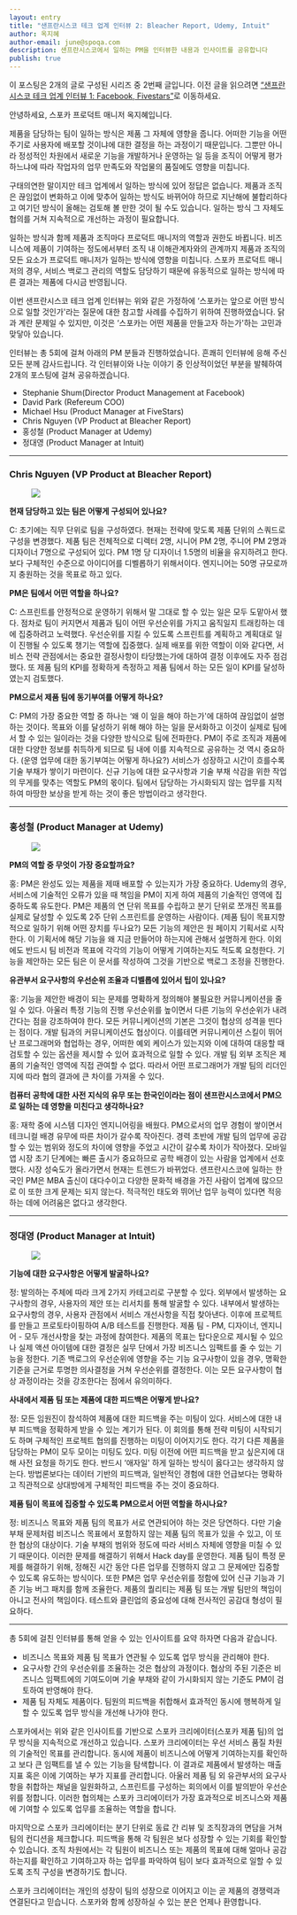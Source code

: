 ```yaml
---
layout: entry
title: "샌프란시스코 테크 업계 인터뷰 2: Bleacher Report, Udemy, Intuit"
author: 옥지혜
author-email: june@spoqa.com
description: 샌프란시스코에서 일하는 PM을 인터뷰한 내용과 인사이트를 공유합니다
publish: true
---
```


이 포스팅은 2개의 글로 구성된 시리즈 중 2번째 글입니다.
이전 글을 읽으려면 [“샌프란시스코 테크 업계 인터뷰 1: Facebook, Fivestars”](https://spoqa.github.io/2018/11/07/pm-interview-fb-and-fivestars.html)로 이동하세요.

안녕하세요, 스포카 프로덕트 매니저 옥지혜입니다.

제품을 담당하는 팀이 일하는 방식은 제품 그 자체에 영향을 줍니다. 어떠한 기능을 어떤 주기로 사용자에 배포할 것이냐에 대한 결정을 하는 과정이기 때문입니다. 그뿐만 아니라 정성적인 차원에서 새로운 기능을 개발하거나 운영하는 일 등을 조직이 어떻게 평가하느냐에 따라 작업자의 업무 만족도와 작업물의 품질에도 영향을 미칩니다.

구태의연한 말이지만 테크 업계에서 일하는 방식에 있어 정답은 없습니다. 제품과 조직은 끊임없이 변화하고 이에 맞추어 일하는 방식도 바뀌어야 하므로 지난해에 불합리하다고 여기던 방식이 올해는 검토해 볼 만한 것이 될 수도 있습니다. 일하는 방식 그 자체도 협의를 거쳐 지속적으로 개선하는 과정이 필요합니다.

일하는 방식과 함께 제품과 조직마다 프로덕트 매니저의 역할과 권한도 바뀝니다. 비즈니스에 제품이 기여하는 정도에서부터 조직 내 이해관계자와의 관계까지 제품과 조직의 모든 요소가 프로덕트 매니저가 일하는 방식에 영향을 미칩니다. 스포카 프로덕트 매니저의 경우, 서비스 백로그 관리의 역할도 담당하기 때문에 유동적으로 일하는 방식에 따른 결과는 제품에 다시금 반영됩니다.

이번 샌프란시스코 테크 업계 인터뷰는 위와 같은 가정하에 ‘스포카는 앞으로 어떤 방식으로 일할 것인가'라는 질문에 대한 참고할 사례를 수집하기 위하여 진행하였습니다. 닭과 계란 문제일 수 있지만, 이것은 ‘스포카는 어떤 제품을 만들고자 하는가'하는 고민과 맞닿아 있습니다.

인터뷰는 총 5회에 걸쳐 아래의 PM 분들과 진행하었습니다. 흔쾌히 인터뷰에 응해 주신 모든 분께 감사드립니다. 각 인터뷰이와 나눈 이야기 중 인상적이었던 부분을 발췌하여 2개의 포스팅에 걸쳐 공유하겠습니다.

- Stephanie Shum(Director Product Management at Facebook)
- David Park (Refereum COO)
- Michael Hsu (Product Manager at FiveStars)
- Chris Nguyen (VP Product at Bleacher Report)
- 홍성철 (Product Manager at Udemy)
- 정대영 (Product Manager at Intuit)


---

### Chris Nguyen (VP Product at Bleacher Report)

<figure>
  <img src="/images/2018-12-27/image1.png" style="margin: 0 auto;" />
</figure>

**현재 담당하고 있는 팀은 어떻게 구성되어 있나요?**

C: 초기에는 직무 단위로 팀을 구성하였다. 현재는 전략에 맞도록 제품 단위의 스쿼드로 구성을 변경했다. 제품 팀은 전체적으로 디렉터 2명, 시니어 PM 2명, 주니어 PM 2명과 디자이너 7명으로 구성되어 있다. PM 1명 당 디자이너 1.5명의 비율을 유지하려고 한다. 보다 구체적인 수준으로 아이디어를 디벨롭하기 위해서이다. 엔지니어는 50명 규모로까지 충원하는 것을 목표로 하고 있다.

**PM은 팀에서 어떤 역할을 하나요?**

C: 스프린트를 안정적으로 운영하기 위해서 말 그대로 할 수 있는 일은 모두 도맡아서 했다. 점차로 팀이 커지면서 제품과 팀이 어떤 우선순위를 가지고 움직일지 트래킹하는 데에 집중하려고 노력했다. 우선순위를 지킬 수 있도록 스프린트를 계획하고 계획대로 일이 진행될 수 있도록 챙기는 역할에 집중했다. 실제 배포를 위한 역할이 이와 같다면, 서비스 전략 관점에서는 중요한 결정사항이 타당했는가에 대하여 결정 이후에도 자주 점검했다. 또 제품 팀의 KPI를 정확하게 측정하고 제품 팀에서 하는 모든 일이 KPI를 달성하였는지 검토했다.

**PM으로서 제품 팀에 동기부여를 어떻게 하나요?**

C: PM의 가장 중요한 역할 중 하나는 ‘왜 이 일을 해야 하는가'에 대하여 끊임없이 설명하는 것이다. 목표와 이를 달성하기 위해 해야 하는 일을 문서화하고 이것이 실제로 팀에서 할 수 있는 일이라는 것을 다양한 방식으로 팀에 전파한다. PM이 주로 조직과 제품에 대한 다양한 정보를 취득하게 되므로 팀 내에 이를 지속적으로 공유하는 것 역시 중요하다. (운영 업무에 대한 동기부여는 어떻게 하나요?) 서비스가 성장하고 시간이 흐를수록 기술 부채가 쌓이기 마련이다. 신규 기능에 대한 요구사항과 기술 부채 삭감을 위한 작업의 무게를 맞추는 역할도 PM의 몫이다. 팀에서 담당하는 가시화되지 않는 업무를 지적하여 마땅한 보상을 받게 하는 것이 좋은 방법이라고 생각한다.

---

### 홍성철 (Product Manager at Udemy)

<figure>
  <img src="/images/2018-12-27/image2.png" style="margin: 0 auto;" />
</figure>

**PM의 역할 중 무엇이 가장 중요할까요?**

홍: PM은 완성도 있는 제품을 제때 배포할 수 있는지가 가장 중요하다. Udemy의 경우, 서비스에 기술적인 오류가 있을 때 책임을 PM이 지게 하여 제품의 기술적인 영역에 집중하도록 유도한다. PM은 제품의 연 단위 목표를 수립하고 분기 단위로 쪼개진 목표를 실제로 달성할 수 있도록 2주 단위 스프린트를 운영하는 사람이다. (제품 팀이 목표지향적으로 일하기 위해 어떤 장치를 두나요?) 모든 기능의 제안은 원 페이지 기획서로 시작한다. 이 기획서에 해당 기능을 왜 지금 만들어야 하는지에 관해서 설명하게 한다. 이외에도 반드시 팀 비전과 목표에 각각의 기능이 어떻게 기여하는지도 적도록 요청한다. 기능을 제안하는 모든 팀은 이 문서를 작성하여 그것을 기반으로 백로그 조정을 진행한다.

**유관부서 요구사항의 우선순위 조율과 디벨롭에 있어서 팁이 있나요?**

홍: 기능을 제안한 배경이 되는 문제를 명확하게 정의해야 불필요한 커뮤니케이션을 줄일 수 있다. 아울러 특정 기능의 진행 우선순위를 높이면서 다른 기능의 우선순위가 내려간다는 점을 강조하여야 한다. 모든 커뮤니케이션의 기본은 그것이 협상의 성격을 띤다는 점이다. 개발 팀과의 커뮤니케이션도 협상이다. 이를테면 커뮤니케이션 스킬이 뛰어난 프로그래머와 협업하는 경우, 어떠한 예외 케이스가 있는지와 이에 대하여 대응할 때 검토할 수 있는 옵션을 제시할 수 있어 효과적으로 일할 수 있다. 개발 팀 외부 조직은 제품의 기술적인 영역에 직접 관여할 수 없다. 따라서 어떤 프로그래머가 개발 팀의 리더인지에 따라 협의 결과에 큰 차이를 가져올 수 있다.

**컴퓨터 공학에 대한 사전 지식의 유무 또는 한국인이라는 점이 샌프란시스코에서 PM으로 일하는 데 영향을 미친다고 생각하나요?**

홍: 재학 중에 시스템 디자인 엔지니어링을 배웠다. PM으로서의 업무 경험이 쌓이면서 테크니컬 배경 유무에 따른 차이가 갈수록 작아진다. 경력 초반에 개발 팀의 업무에 공감할 수 있는 범위와 정도의 차이에 영향을 주었고 시간이 갈수록 차이가 작아졌다. 모바일 앱 시장 초기 단계에는 빠른 출시가 중요하므로 공학 배경이 있는 사람을 업계에서 선호했다. 시장 성숙도가 올라가면서 현재는 트렌드가 바뀌었다. 샌프란시스코에 일하는 한국인 PM은 MBA 출신이 대다수이고 다양한 문화적 배경을 가진 사람이 업계에 많으므로 이 또한 크게 문제는 되지 않는다. 적극적인 태도와 뛰어난 업무 능력이 있다면 적응하는 데에 어려움은 없다고 생각한다.

---

### 정대영 (Product Manager at Intuit)

<figure>
  <img src="/images/2018-12-27/image3.png" style="margin: 0 auto;" />
</figure>

**기능에 대한 요구사항은 어떻게 발굴하나요?**

정: 발의하는 주체에 따라 크게 2가지 카테고리로 구분할 수 있다. 외부에서 발생하는 요구사항의 경우, 사용자의 제안 또는 리서치를 통해 발굴할 수 있다. 내부에서 발생하는 요구사항의 경우, 사용자 관점에서 서비스 개선사항을 직접 찾아낸다. 이후에 프로젝트를 만들고 프로토타이핑하여 A/B 테스트를 진행한다. 제품 팀 - PM, 디자이너, 엔지니어 - 모두 개선사항을 찾는 과정에 참여한다. 제품의 목표는 탑다운으로 제시될 수 있으나 실제 액션 아이템에 대한 결정은 실무 단에서 가장 비즈니스 임팩트를 줄 수 있는 기능을 정한다. 기존 백로그의 우선순위에 영향을 주는 기능 요구사항이 있을 경우, 명확한 기준을 근거로 투명한 의사결정을 거쳐 우선순위를 결정한다. 이는 모든 요구사항이 협상 과정이라는 것을 강조한다는 점에서 유의미하다.

**사내에서 제품 팀 또는 제품에 대한 피드백은 어떻게 받나요?**

정: 모든 임원진이 참석하여 제품에 대한 피드백을 주는 미팅이 있다. 서비스에 대한 내부 피드백을 정확하게 받을 수 있는 계기가 된다. 이 회의를 통해 전략 미팅이 시작되기도 하며 구체적인 프로젝트 협의를 진행하는 미팅이 이어지기도 한다. 각기 다른 제품을 담당하는 PM이 모두 모이는 미팅도 있다. 미팅 이전에 어떤 피드백을 받고 싶은지에 대해 사전 요청을 하기도 한다. 반드시 ‘애자일' 하게 일하는 방식이 옳다고는 생각하지 않는다. 방법론보다는 데이터 기반의 피드백과, 일반적인 경험에 대한 언급보다는 명확하고 직관적으로 상대방에게 구체적인 피드백을 주는 것이 중요하다.

**제품 팀이 목표에 집중할 수 있도록 PM으로서 어떤 역할을 하시나요?**

정: 비즈니스 목표와 제품 팀의 목표가 서로 연관되어야 하는 것은 당연하다. 다만 기술 부채 문제처럼 비즈니스 목표에서 포함하지 않는 제품 팀의 목표가 있을 수 있고, 이 또한 협상의 대상이다. 기술 부채의 범위와 정도에 따라 서비스 자체에 영향을 미칠 수 있기 때문이다. 이러한 문제를 해결하기 위해서 Hack day를 운영한다. 제품 팀이 특정 문제를 해결하기 위해, 정해진 시간 동안 다른 업무를 진행하지 않고 그 문제에만 집중할 수 있도록 유도하는 방식이다. 또한 PM은 업무 우선순위를 정함에 있어 신규 기능과 기존 기능 버그 패치를 함께 조율한다. 제품의 퀄리티는 제품 팀 또는 개발 팀만의 책임이 아니고 전사의 책임이다. 테스트와 클린업의 중요성에 대해 전사적인 공감대 형성이 필요하다.

---

총 5회에 걸친 인터뷰를 통해 얻을 수 있는 인사이트를 요약 하자면 다음과 같습니다.

- 비즈니스 목표와 제품 팀 목표가 연관될 수 있도록 업무 방식을 관리해야 한다.
- 요구사항 간의 우선순위를 조율하는 것은 협상의 과정이다. 협상의 주된 기준은 비즈니스 임팩트에의 기여도이며 기술 부채와 같이 가시화되지 않는 기준도 PM이 검토하여 반영해야 한다.
- 제품 팀 자체도 제품이다. 팀원의 피드백을 취합해서 효과적인 동시에 행복하게 일할 수 있도록 업무 방식을 개선해 나가야 한다.

스포카에서는 위와 같은 인사이트를 기반으로 스포카 크리에이터(스포카 제품 팀)의 업무 방식을 지속적으로 개선하고 있습니다. 스포카 크리에이터는 우선 서비스 품질 차원의 기술적인 목표를 관리합니다. 동시에 제품이 비즈니스에 어떻게 기여하는지를 확인하고 보다 큰 임팩트를 낼 수 있는 기능을 탐색합니다. 이 결과로 제품에서 발생하는 매출 지표 혹은 이에 기여하는 부가 지표를 관리합니다. 아울러 제품 팀 외 유관부서의 요구사항을 취합하는 채널을 일원화하고, 스프린트를 구성하는 회의에서 이를 발의받아 우선순위를 정합니다. 이러한 협의체는 스포카 크리에이터가 가장 효과적으로 비즈니스와 제품에 기여할 수 있도록 업무를 조율하는 역할을 합니다. 

마지막으로 스포카 크리에이터는 분기 단위로 동료 간 리뷰 및 조직장과의 면담을 거쳐 팀의 컨디션을 체크합니다. 피드백을 통해 각 팀원은 보다 성장할 수 있는 기회를 확인할 수 있습니다. 조직 차원에서는 각 팀원이 비즈니스 또는 제품의 목표에 대해 얼마나 공감하는지를 확인하고 기여하고자 하는 업무를 파악하여 팀이 보다 효과적으로 일할 수 있도록 조직 구성을 변경하기도 합니다. 

스포카 크리에이터는 개인의 성장이 팀의 성장으로 이어지고 이는 곧 제품의 경쟁력과 연결된다고 믿습니다. 스포카와 함께 성장하실 수 있는 분은 언제나 환영합니다.
